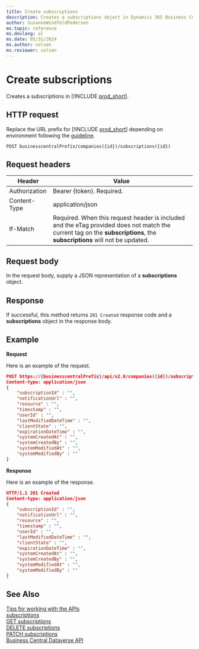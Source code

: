 ```yaml
---
title: Create subscriptions
description: Creates a subscriptions object in Dynamics 365 Business Central.
author: SusanneWindfeldPedersen
ms.topic: reference
ms.devlang: al
ms.date: 05/31/2024
ms.author: solsen
ms.reviewer: solsen
---
```


<!-- NOTE: This article is an auto-generated stub from the metadata file. -->
<!-- The sections marked with an EDIT_IS_REQUIRED require manual editing. -->
# Create subscriptions

Creates a subscriptions in [!INCLUDE [prod_short](../../includes/prod_short.md)].

## HTTP request

Replace the URL prefix for [!INCLUDE [prod_short](../../includes/prod_short.md)] depending on environment following the [guideline](../../api-reference/v2.0/endpoints-apis-for-dynamics.md).
<!-- START>EDIT_IS_REQUIRED. There URL for accessing the endpoint might be different or there might be more than one -->
```
POST businesscentralPrefix/companies({id})/subscriptions({id})
```

## Request headers

|Header|Value|
|------|-----|
|Authorization  |Bearer {token}. Required. |
|Content-Type  |application/json|
|If-Match      |Required. When this request header is included and the eTag provided does not match the current tag on the **subscriptions**, the **subscriptions** will not be updated. |

## Request body

In the request body, supply a JSON representation of a **subscriptions** object.

## Response

If successful, this method returns ```201 Created``` response code and a **subscriptions** object in the response body.

## Example

**Request**

Here is an example of the request.

```json
POST https://{businesscentralPrefix}/api/v2.0/companies({id})/subscriptions({id})
Content-type: application/json
{
    "subscriptionId" : "",
    "notificationUrl" : "",
    "resource" : "",
    "timestamp" : "",
    "userId" : "",
    "lastModifiedDateTime" : "",
    "clientState" : "",
    "expirationDateTime" : "",
    "systemCreatedAt" : "",
    "systemCreatedBy" : "",
    "systemModifiedAt" : "",
    "systemModifiedBy" : ""
}
```
**Response**

Here is an example of the response.

```json
HTTP/1.1 201 Created
Content-type: application/json
{
    "subscriptionId" : "",
    "notificationUrl" : "",
    "resource" : "",
    "timestamp" : "",
    "userId" : "",
    "lastModifiedDateTime" : "",
    "clientState" : "",
    "expirationDateTime" : "",
    "systemCreatedAt" : "",
    "systemCreatedBy" : "",
    "systemModifiedAt" : "",
    "systemModifiedBy" : ""
}
```

## See Also

[Tips for working with the APIs](/dynamics365/business-central/dev-itpro/developer/devenv-connect-apps-tips)  
[subscriptions](../resources/dynamics_subscriptions.md)  
[GET subscriptions](dynamics_subscriptions_get.md)  
[DELETE subscriptions](dynamics_subscriptions_delete.md)  
[PATCH subscriptions](dynamics_subscriptions_update.md)  
[Business Central Dataverse API](../dynamics-dataverse-api.md)  

